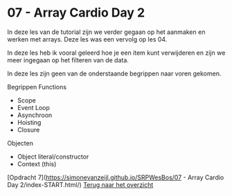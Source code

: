 # 07 - Array Cardio Day 2

In deze les van de tutorial zijn we verder gegaan op het aanmaken en werken met arrays. Deze les was een vervolg op les 04. 

In deze les heb ik vooral geleerd hoe je een item kunt verwijderen en zijn we meer ingegaan op het filteren van de data. 

In deze les zijn geen van de onderstaande begrippen naar voren gekomen. 

Begrippen
Functions
-	Scope
-	Event Loop
-	Asynchroon
-	Hoisting
-	Closure

Objecten
-	Object literal/constructor
-	Context (this)

[Opdracht 7](https://simonevanzeijl.github.io/SRPWesBos/07 - Array Cardio Day 2/index-START.html/)
[Terug naar het overzicht](https://simonevanzeijl.github.io/SRPWesBos/)